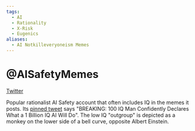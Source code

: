 ```yaml
---
tags:
  - AI
  - Rationality
  - X-Risk
  - Eugenics
aliases:
  - AI Notkilleveryoneism Memes
---
```

# @AISafetyMemes


[Twitter](https://twitter.com/AISafetyMemes)

Popular rationalist AI Safety account that often includes IQ in the memes it posts. Its [pinned tweet](https://twitter.com/AISafetyMemes/status/1650868971032440834) says "BREAKING: 100 IQ Man Confidently Declares What a 1 Billion IQ AI Will Do". The low IQ "outgroup" is depicted as a monkey on the lower side of a bell curve, opposite Albert Einstein.

